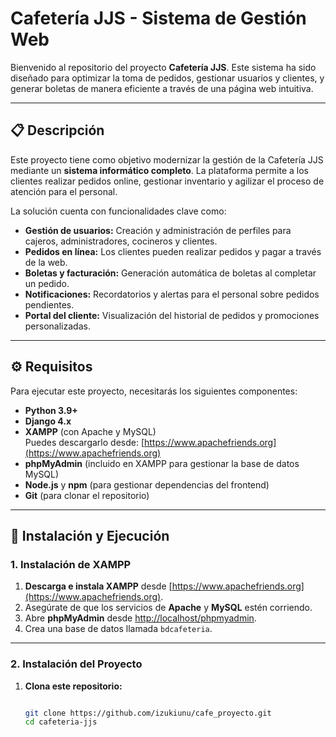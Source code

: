 # Cafetería JJS - Sistema de Gestión Web

Bienvenido al repositorio del proyecto **Cafetería JJS**. Este sistema ha sido diseñado para optimizar la toma de pedidos, gestionar usuarios y clientes, y generar boletas de manera eficiente a través de una página web intuitiva. 

---

## 📋 Descripción

Este proyecto tiene como objetivo modernizar la gestión de la Cafetería JJS mediante un **sistema informático completo**. La plataforma permite a los clientes realizar pedidos online, gestionar inventario y agilizar el proceso de atención para el personal.

La solución cuenta con funcionalidades clave como:

- **Gestión de usuarios:** Creación y administración de perfiles para cajeros, administradores, cocineros y clientes.
- **Pedidos en línea:** Los clientes pueden realizar pedidos y pagar a través de la web.
- **Boletas y facturación:** Generación automática de boletas al completar un pedido.
- **Notificaciones:** Recordatorios y alertas para el personal sobre pedidos pendientes.
- **Portal del cliente:** Visualización del historial de pedidos y promociones personalizadas.

---

## ⚙️ Requisitos

Para ejecutar este proyecto, necesitarás los siguientes componentes:

- **Python 3.9+**
- **Django 4.x**
- **XAMPP** (con Apache y MySQL)  
  Puedes descargarlo desde: [https://www.apachefriends.org](https://www.apachefriends.org)
- **phpMyAdmin** (incluido en XAMPP para gestionar la base de datos MySQL)
- **Node.js** y **npm** (para gestionar dependencias del frontend)
- **Git** (para clonar el repositorio)

---

## 🚀 Instalación y Ejecución

### 1. Instalación de XAMPP
1. **Descarga e instala XAMPP** desde [https://www.apachefriends.org](https://www.apachefriends.org).
2. Asegúrate de que los servicios de **Apache** y **MySQL** estén corriendo.
3. Abre **phpMyAdmin** desde [http://localhost/phpmyadmin](http://localhost/phpmyadmin).
4. Crea una base de datos llamada `bdcafeteria`.

---

### 2. Instalación del Proyecto

1. **Clona este repositorio:**
   ```bash
   
   git clone https://github.com/izukiunu/cafe_proyecto.git
   cd cafeteria-jjs
